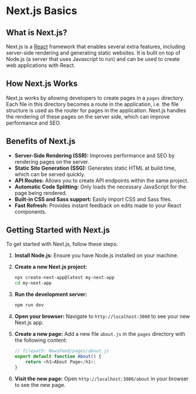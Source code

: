 
# Next.js Basics

## What is Next.js?

Next.js is a [React](./react-basics.md) framework that enables several extra features, including server-side rendering and generating static websites. It is built on top of Node.js (a server that uses Javascript to run) and can be used to create web applications with React.

## How Next.js Works

Next.js works by allowing developers to create pages in a `pages` directory. Each file in this directory becomes a route in the application, i.e. the file structure is used as the router for pages in the application. Next.js handles the rendering of these pages on the server side, which can improve performance and SEO.

## Benefits of Next.js

- **Server-Side Rendering (SSR):** Improves performance and SEO by rendering pages on the server.
- **Static Site Generation (SSG):** Generates static HTML at build time, which can be served quickly.
- **API Routes:** Allows you to create API endpoints within the same project.
- **Automatic Code Splitting:** Only loads the necessary JavaScript for the page being rendered.
- **Built-in CSS and Sass support:** Easily import CSS and Sass files.
- **Fast Refresh:** Provides instant feedback on edits made to your React components.

## Getting Started with Next.js

To get started with Next.js, follow these steps:

1. **Install Node.js:** Ensure you have Node.js installed on your machine.

2. **Create a new Next.js project:**
    ```bash
    npx create-next-app@latest my-next-app
    cd my-next-app
    ```

3. **Run the development server:**
    ```bash
    npm run dev
    ```

4. **Open your browser:** Navigate to `http://localhost:3000` to see your new Next.js app.

5. **Create a new page:** Add a new file `about.js` in the `pages` directory with the following content:
    ```javascript
    // filepath: NewsFeed/pages/about.js
    export default function About() {
        return <h1>About Page</h1>;
    }
    ```

6. **Visit the new page:** Open `http://localhost:3000/about` in your browser to see the new page.

